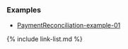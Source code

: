 
### Examples

- [PaymentReconciliation-example-01](PaymentReconciliation-example-01.html)

{% include link-list.md %}
